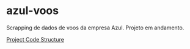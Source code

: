 # azul-voos
Scrapping de dados de voos da empresa Azul. Projeto em andamento.

[Project Code Structure](https://github.com/ricardostange/azul-voos/blob/main/Azul.png?raw=true "Title")

